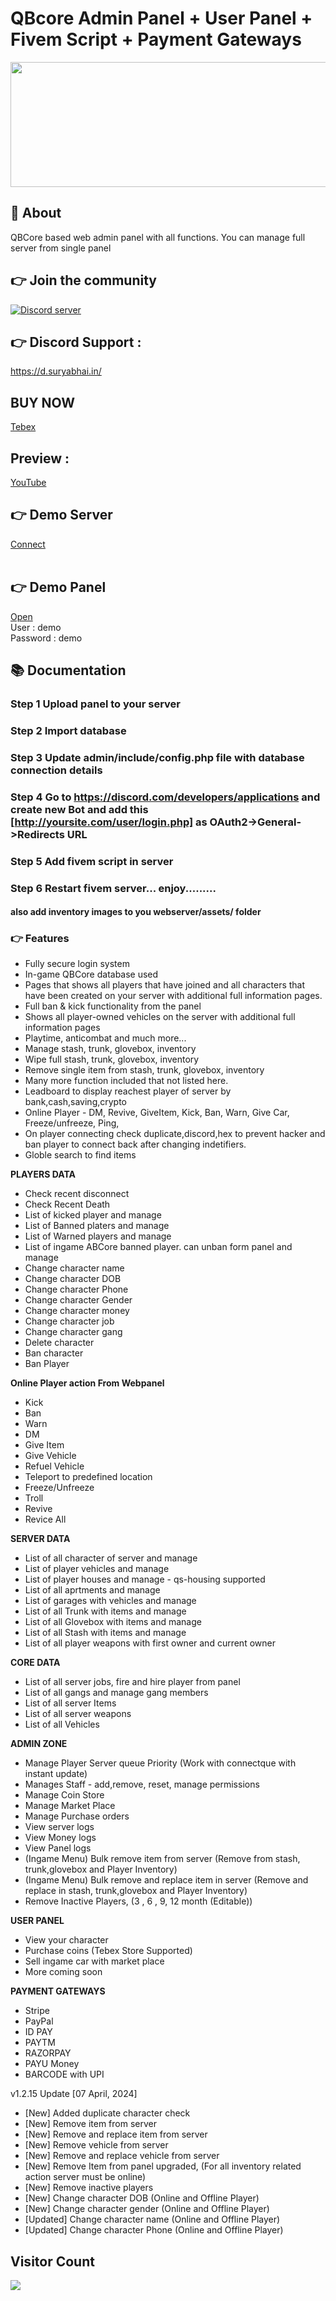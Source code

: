 # QBcore Admin Panel + User Panel + Fivem Script + Payment Gateways

<p align="center">
  <a href="https://store.suryabhai.in"><img width="800" height="200" src="https://dunb17ur4ymx4.cloudfront.net/webstore/logos/5ee100e0aae07227c18fab1829a21696d3a339ae.png"></a>
</p>

## 👋 About
QBCore based web admin panel with all functions. You can manage full server from single panel


## 👉 Join the community
<p>
  <a href="https://discord.gg/NzYr9t4Vta"><img src="https://discordapp.com/api/guilds/656158231458218034/widget.png?style=banner2" alt="Discord server"></a>
</p>

## 👉 Discord Support :
<https://d.suryabhai.in/> <br>
## BUY NOW
<a href="https://surya.tebex.io/package/5159093" target="_blank">Tebex</a> <br>
## Preview : 
   <a href="https://www.youtube.com/watch?v=DTocPFQu-3A" target="_blank">YouTube</a><br>
## 👉 Demo Server
  <a href="http://fivem.suryabhai.in" target="_blank">Connect</a>  <br> <br>
## 👉 Demo Panel
  <a href="https://panel.suryabhai.in/" target="_blank">Open</a>  <br>
  User : demo <br>
  Password : demo <br>

## 📚 Documentation
### Step 1 Upload panel to your server
### Step 2 Import database
### Step 3 Update admin/include/config.php file with database connection details
### Step 4 Go to https://discord.com/developers/applications and create new Bot and add this [http://yoursite.com/user/login.php] as OAuth2->General->Redirects URL
### Step 5 Add fivem script in server
### Step 6 Restart fivem server... enjoy.........

#### also add inventory images to you webserver/assets/ folder


### 👉 Features
- Fully secure login system
- In-game QBCore database used
- Pages that shows all players that have joined and all characters that have been created on your server with additional full information pages.
- Full ban & kick functionality from the panel
- Shows all player-owned vehicles on the server with additional full information pages
- Playtime, anticombat and much more...
- Manage stash, trunk, glovebox, inventory
- Wipe full stash, trunk, glovebox, inventory
- Remove single item from stash, trunk, glovebox, inventory
- Many more function included that not listed here.
- Leadboard to display reachest player of server by bank,cash,saving,crypto
- Online Player  - DM, Revive, GiveItem, Kick, Ban, Warn, Give Car, Freeze/unfreeze, Ping,
- On player connecting check duplicate,discord,hex to prevent hacker and ban player to connect back after changing indetifiers.
- Globle search to find items

**PLAYERS DATA**

- Check recent disconnect
- Check Recent Death
- List of kicked player and manage
- List of Banned platers and manage
- List of Warned players and manage
- List of ingame ABCore banned player. can unban form panel and manage
- Change character name
- Change character DOB
- Change character Phone
- Change character Gender
- Change character money
- Change character job
- Change character gang
- Delete character
- Ban character
- Ban Player

**Online Player action From Webpanel**

- Kick
- Ban
- Warn
- DM
- Give Item
- Give Vehicle
- Refuel Vehicle
- Teleport to predefined location
- Freeze/Unfreeze
- Troll
- Revive
- Revice All

**SERVER DATA**

- List of all character of server and manage
- List of player vehicles and manage
- List of player houses and manage - qs-housing supported
- List of all aprtments and manage
- List of garages with vehicles and manage
- List of all Trunk with items and manage
- List of all Glovebox with items and manage
- List of all Stash with items and manage
- List of all player weapons with first owner and current owner

  
**CORE DATA**

- List of all server jobs, fire and hire player from panel
- List of all gangs and manage gang members
- List of all server Items
- List of all server weapons
- List of all Vehicles

**ADMIN ZONE**

- Manage Player Server queue Priority (Work with connectque with instant update)
- Manages Staff - add,remove, reset, manage permissions
- Manage Coin Store
- Manage Market Place
- Manage Purchase orders
- View server logs
- View Money logs
- View Panel logs
- (Ingame Menu) Bulk remove item from server (Remove from stash, trunk,glovebox and Player Inventory)
- (Ingame Menu) Bulk remove and replace item in server (Remove and replace in stash, trunk,glovebox and Player Inventory)
- Remove Inactive Players, (3 , 6 , 9, 12 month (Editable))

**USER PANEL**

- View your character
- Purchase coins (Tebex Store Supported)
- Sell ingame car with market place
- More coming soon

**PAYMENT GATEWAYS**

- Stripe
- PayPal
- ID PAY
- PAYTM
- RAZORPAY
- PAYU Money
- BARCODE with UPI

v1.2.15 Update [07 April, 2024]
- [New] Added duplicate character check
- [New] Remove item from server
- [New] Remove and replace item from server
- [New] Remove vehicle from server
- [New] Remove and replace vehicle from server
- [New] Remove Item from panel upgraded, (For all inventory related action server must be online)
- [New] Remove inactive players
- [New] Change character DOB (Online and Offline Player)
- [New] Change character gender (Online and Offline Player)
- [Updated] Change character name (Online and Offline Player)
- [Updated] Change character Phone (Online and Offline Player)

## Visitor Count
  <img src="https://profile-counter.glitch.me/sbadminpanel/count.svg" />  
